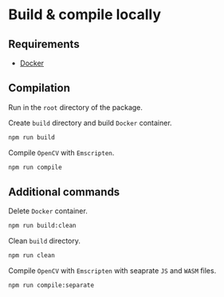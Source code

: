 # Build & compile locally

## Requirements
- [Docker](https://www.docker.com/)

## Compilation 
Run in the `root` directory of the package.

Create `build` directory and build `Docker` container.
```sh
npm run build
```

Compile `OpenCV` with `Emscripten`.
```sh
npm run compile
```

## Additional commands

Delete `Docker` container.
```sh
npm run build:clean
```

Clean `build` directory.
```sh
npm run clean
```

Compile `OpenCV` with `Emscripten` with seaprate `JS` and `WASM` files.
```
npm run compile:separate
```